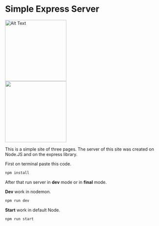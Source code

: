 # Simple Express Server
<a href="https://nodejs.org/en/" target="_blank">
  <img width="200" float="right" src="https://upload.wikimedia.org/wikipedia/commons/thumb/d/d9/Node.js_logo.svg/1280px-Node.js_logo.svg.png" alt="Alt Text" title="Node Logo">
  
  <br>
  
  <img width="200" src="https://www.scgpacewisdom.com/img/services/express/logo_Express.png">
</a>

This is a simple site of three pages. The server of this site was created on Node.JS and on the express library.

First on terminal paste this code.

```javascript
npm install
```

After that run server in **dev** mode or in **final** mode.


**Dev** work in nodemon.
```javascript
npm run dev
```


**Start** work in default Node.
```javascript
npm run start
```
